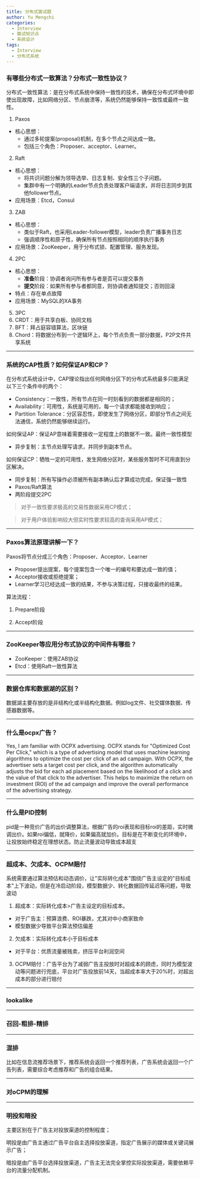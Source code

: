```yaml
---
title: 分布式面试题
author: Yu Mengchi
categories:
  - Interview 
  - 面试知识点
  - 系统设计
tags:
  - Interview
  - 分布式系统
---
```

  
### 有哪些分布式一致算法？分布式一致性协议？

分布式一致性算法：是在分布式系统中保持一致性的技术，确保在分布式环境中即使出现故障，比如网络分区、节点崩溃等，系统仍然能够保持一致性或最终一致性。

1. Paxos
- 核心思想：
  - 通过多轮提案(proposal)机制，在多个节点之间达成一致。
  - 包括三个角色：Proposer、acceptor、Learner。
2. Raft
- 核心思想：
  - 将共识问题分解为领导选举、日志复制、安全性三个子问题。
  - 集群中有一个明确的Leader节点负责处理客户端请求，并将日志同步到其他follower节点。
- 应用场景：Etcd，Consul
3. ZAB
- 核心思想：
  - 类似于Raft，也采用Leader-follower模型，leader负责广播事务日志
  - 强调顺序性和原子性，确保所有节点按照相同的顺序执行事务
- 应用场景：ZooKeeper，用于分布式锁、配置管理、服务发现。
4. 2PC
- 核心思想：
  - **准备**阶段：协调者询问所有参与者是否可以提交事务
  - **提交**阶段：如果所有参与者都同意，则协调者通知提交；否则回滚
- 特点：存在单点故障
- 应用场景：MySQL的XA事务
5. 3PC
6. CRDT：用于共享白板、协同文档
7. BFT：拜占庭容错算法，区块链
8. Chord：将数据分布到一个逻辑环上，每个节点负责一部分数据，P2P文件共享系统

---
### 系统的CAP性质？如何保证AP和CP？

在分布式系统设计中，CAP理论指出任何网络分区下的分布式系统最多只能满足以下三个条件中的两个：

- Consistency：一致性，所有节点在同一时刻看到的数据都是相同的；
- Availability：可用性，系统是可用的，每一个请求都能接收到响应；
- Partition Tolerance：分区容忍性，即使发生了网络分区，即部分节点之间无法通信，系统仍然能够继续运行。

如何保证AP：保证AP意味着需要接收一定程度上的数据不一致。最终一致性模型
- 异步复制：主节点处理写请求，并同步到副本节点。

如何保证CP：牺牲一定的可用性，发生网络分区时，某些服务暂时不可用直到分区解决。
- 同步复制：所有写操作必须被所有副本确认后才算成功完成，保证强一致性
- Paxos/Raft算法
- 两阶段提交2PC

> 对于一致性要求极高的交易性数据采用CP模式；

> 对于用户体验影响较大但实时性要求较高的查询采用AP模式；

---
### Paxos算法原理讲解一下？

Paxos将节点分成三个角色：Proposer、Acceptor、Learner
- Proposer提出提案，每个提案包含一个唯一的编号和要达成一致的值；
- Acceptor接收或拒绝提案；
- Learner学习已经达成一致的结果，不参与决策过程，只接收最终的结果。

算法流程：
1. Prepare阶段

2. Accept阶段

---
### ZooKeeper等应用分布式协议的中间件有哪些？
- ZooKeeper：使用ZAB协议
- Etcd：使用Raft一致性算法

---
### 数据仓库和数据湖的区别？
数据湖主要存放的是非结构化或半结构化数据。例如log文件、社交媒体数据、传感器数据等。

---
### 什么是ocpx广告？
Yes, I am familiar with OCPX advertising. 
OCPX stands for "Optimized Cost Per Click," which is a type of advertising model that uses machine learning algorithms to optimize the cost per click of an ad campaign. 
With OCPX, the advertiser sets a target cost per click, and the algorithm automatically adjusts the bid for each ad placement based on the likelihood of a click and the value of that click to the advertiser. 
This helps to maximize the return on investment (ROI) of the ad campaign and improve the overall performance of the advertising strategy.

---
### 什么是PID控制
pid是一种竞价广告的出价调整算法，根据广告的roi表现和目标roi的差距，实时微调出价。如果roi偏低，就降价，如果偏高就加价。目标是在不断变化的环境中，让投放始终稳定在理想状态。防止流量波动导致成本超支

---
### 超成本、欠成本、OCPM赔付
系统需要通过算法预估和动态调价，让"实际转化成本"围绕广告主设定的"目标成本"上下波动，但是在冷启动阶段，模型数据少、转化数据回传延迟等问题，导致波动

1. 超成本：实际转化成本>广告主设定的目标成本。
 - 对于广告主：预算浪费、ROI暴跌，尤其对中小商家致命
 - 模型数据少导致平台算法预估偏差
2. 欠成本：实际转化成本小于目标成本
 - 对于平台：优质流量被贱卖，挤压平台利润空间
3. OCPM赔付：广告平台为了减弱广告主投放时对超成本的顾虑，同时为模型波动等问题进行兜底，平台对广告投放前14天，当超成本率大于20%时，对超出成本的部分进行赔付

---
### lookalike

---
### 召回-粗排-精排

---
### 混排
比如在信息流推荐场景下，推荐系统会返回一个推荐列表，广告系统会返回一个广告列表，需要综合考虑推荐和广告的组合结果。

---
### 对oCPM的理解

---
### 明投和暗投
主要区别在于广告主对投放渠道的控制程度；

明投是由广告主通过广告平台自主选择投放渠道，指定广告展示的媒体或关键词展示广告；

暗投是由广告平台选择投放渠道，广告主无法完全掌控实际投放渠道，需要依赖平台的流量分配机制。
